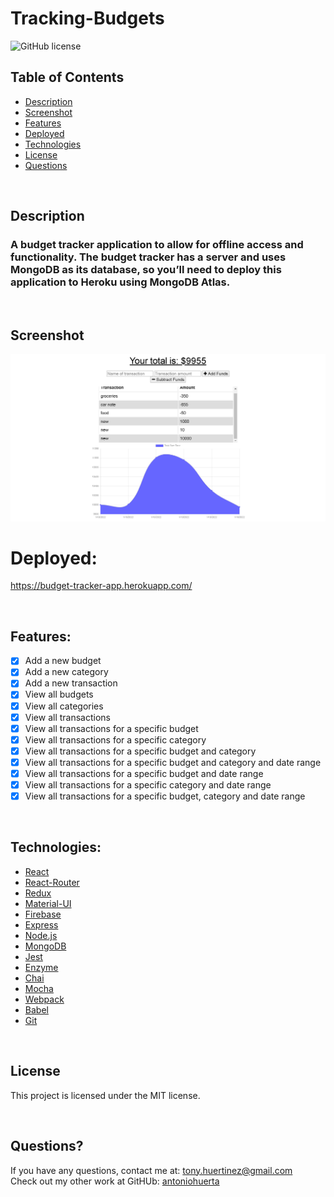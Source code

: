 
<h1> Tracking-Budgets </h1>


![GitHub license](https://img.shields.io/badge/license-MIT-55809b.svg) <br />

## Table of Contents 

- [Description](#description)
- [Screenshot](#screenshot)
- [Features](#features)
- [Deployed](#deployed)
- [Technologies](#technologies)
- [License](#license)
- [Questions](#questions)

<br />

## Description

### A budget tracker application to allow for offline access and functionality. The budget tracker has a server and uses MongoDB as its database, so you’ll need to deploy this application to Heroku using MongoDB Atlas.

<br />

## Screenshot

<img src="./Assets/Budget-Tracker-sc.png" alt="Screenshot"/>

<br>

# Deployed:

https://budget-tracker-app.herokuapp.com/

<br>

## Features:
- [x] Add a new budget
- [x] Add a new category
- [x] Add a new transaction
- [x] View all budgets
- [x] View all categories
- [x] View all transactions
- [x] View all transactions for a specific budget
- [x] View all transactions for a specific category
- [x] View all transactions for a specific budget and category
- [x] View all transactions for a specific budget and category and date range
- [x] View all transactions for a specific budget and date range
- [x] View all transactions for a specific category and date range
- [x] View all transactions for a specific budget, category and date range

<br>

## Technologies:
- [React](https://reactjs.org/)
- [React-Router](https://reacttraining.com/react-router/web/guides/quick-start)
- [Redux](https://redux.js.org/)
- [Material-UI](https://material-ui.com/)
- [Firebase](https://firebase.google.com/)
- [Express](https://expressjs.com/)
- [Node.js](https://nodejs.org/)
- [MongoDB](https://www.mongodb.com/)
- [Jest](https://jestjs.io/)
- [Enzyme](https://enzymejs.github.io/)
- [Chai](https://www.chaijs.com/)
- [Mocha](https://mochajs.org/)
- [Webpack](https://webpack.js.org/)
- [Babel](https://babeljs.io/)
- [Git](https://git-scm.com/)

<br>

## License

This project is licensed under the MIT license. 

<br />

## Questions?

If you have any questions, contact me at: 
tony.huertinez@gmail.com  <br />
Check out my other work at GitHUb:
[antoniohuerta](https://github.com/Tonycodesnow) <br />